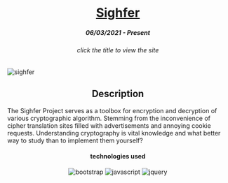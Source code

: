 <h1 align="center"><a href="https://ormux.github.io/sighfer">Sighfer</a></h1>

<h5 align="center">06/03/2021 - Present</h5>

<h6 align="center">click the title to view the site</h6>

![sighfer](https://user-images.githubusercontent.com/19354579/170678623-1c42e6a8-eaec-47c3-895e-e0860249ec02.png)
<h2 align="center">Description</h2>

The Sighfer Project serves as a toolbox for encryption and decryption of various cryptographic algorithm. Stemming from the inconvenience of cipher translation sites filled with advertisements and annoying cookie requests. Understanding cryptography is vital knowledge and what better way to study than to implement them yourself?

<h4 align="center">technologies used</h4>

<div align="center">
   <img alt="bootstrap"    src="https://img.shields.io/badge/-Bootstrap-black?logo=bootstrap">
   <img alt="javascript"   src="https://img.shields.io/badge/-JavaScript-black?logo=javascript">
   <img alt="jquery"       src="https://img.shields.io/badge/-jQuery-black?logo=jquery">
</div>
